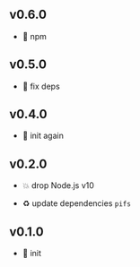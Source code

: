 ## v0.6.0

* 🌱 npm

## v0.5.0

* 🌱 fix deps

## v0.4.0

* 🐣 init again

## v0.2.0

* 💥 drop Node.js v10

* ♻️ update dependencies `pifs`

## v0.1.0

* 🐣 init
